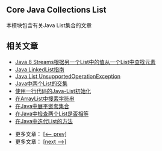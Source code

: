 ## Core Java Collections List

本模块包含有关Java List集合的文章

## 相关文章

+ [Java 8 Streams根据另一个List中的值从一个List中查找元素](docs/Java8-Streams-根据另一个List中的值从一个List中查找元素.md)
+ [Java LinkedList指南](docs/Java-LinkedList指南.md)
+ [Java List UnsupportedOperationException](docs/Java-List-UnsupportedOperationException.md)
+ [Java中两个List的交集](docs/Java中两个List的交集.md)
+ [使用一行代码的Java-List初始化](docs/使用一行代码的Java-List初始化.md)
+ [在ArrayList中搜索字符串](docs/在ArrayList中搜索字符串.md)
+ [在Java中展平嵌套集合](docs/在Java中展平嵌套集合.md)
+ [在Java中检查两个List是否相等](docs/在Java中检查两个List是否相等.md)
+ [在Java中迭代List的方法](docs/在Java中迭代List的方法.md)

- 更多文章： [[<-- prev]](../java-collections-list-1/README.md)
- 更多文章： [[next -->]](../java-collections-list-3/README.md)
